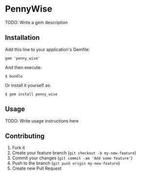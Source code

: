 # PennyWise

TODO: Write a gem description

## Installation

Add this line to your application's Gemfile:

    gem 'penny_wise'

And then execute:

    $ bundle

Or install it yourself as:

    $ gem install penny_wise

## Usage

TODO: Write usage instructions here

## Contributing

1. Fork it
2. Create your feature branch (`git checkout -b my-new-feature`)
3. Commit your changes (`git commit -am 'Add some feature'`)
4. Push to the branch (`git push origin my-new-feature`)
5. Create new Pull Request
